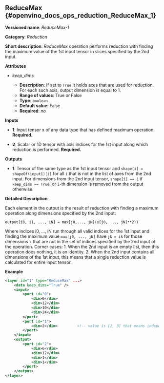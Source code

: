 ## ReduceMax <a name="ReduceMax"></a> {#openvino_docs_ops_reduction_ReduceMax_1}

**Versioned name**: *ReduceMax-1*

**Category**: *Reduction*

**Short description**: *ReduceMax* operation performs reduction with finding the maximum value of the 1st input tensor in slices specified by the 2nd input.

**Attributes**

* *keep_dims*

  * **Description**: If set to `True` it holds axes that are used for reduction. For each such axis, output dimension is equal to 1.
  * **Range of values**: True or False
  * **Type**: `boolean`
  * **Default value**: False
  * **Required**: *no*

**Inputs**

* **1**: Input tensor x of any data type that has defined maximum operation. **Required.**

* **2**: Scalar or 1D tensor with axis indices for the 1st input along which reduction is performed. **Required.**

**Outputs**

* **1**: Tensor of the same type as the 1st input tensor and `shape[i] = shapeOf(input1)[i]` for all `i` that is not in the list of axes from the 2nd input. For dimensions from the 2nd input tensor, `shape[i] == 1` if `keep_dims == True`, or `i`-th dimension is removed from the output otherwise.

**Detailed Description**

Each element in the output is the result of reduction with finding a maximum operation along dimensions specified by the 2nd input:

    output[i0, i1, ..., iN] = max[j0,..., jN](x[j0, ..., jN]**2))

Where indices i0, ..., iN run through all valid indices for the 1st input and finding the maximum value `max[j0, ..., jN]` have `jk = ik` for those dimensions `k` that are not in the set of indices specified by the 2nd input of the operation. 
Corner cases:
    1. When the 2nd input is an empty list, then this operation does nothing, it is an identity. 
    2. When the 2nd input contains all dimensions of the 1st input, this means that a single reduction value is calculated for entire input tensor. 

**Example**

```xml
<layer id="1" type="ReduceMax" ...>
    <data keep_dims="True" />
    <input>
        <port id="0">
            <dim>6</dim>
            <dim>12</dim>
            <dim>10</dim>
            <dim>24</dim>
        </port>
        <port id="1">
            <dim>2</dim>         <!-- value is [2, 3] that means independent reduction in each channel and batch -->
        </port>
    </input>
    <output>
        <port id="2">
            <dim>6</dim>
            <dim>12</dim>
            <dim>1</dim>
            <dim>1</dim>
        </port>
    </output>
</layer>
```